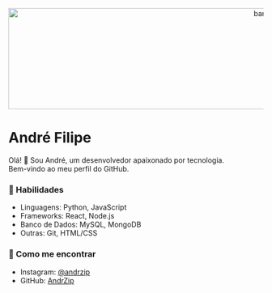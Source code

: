 <p align="center">
  <img src="https://i.pinimg.com/originals/16/03/fb/1603fb7077abb9093f4af305b4e5ce79.gif" width=1000 height=200 alt="banner"/>
</p>

# André Filipe

Olá! 👋 Sou André, um desenvolvedor apaixonado por tecnologia.<br>
Bem-vindo ao meu perfil do GitHub.

### 🚀 Habilidades

- Linguagens: Python, JavaScript
- Frameworks: React, Node.js
- Banco de Dados: MySQL, MongoDB
- Outras: Git, HTML/CSS

### 🌱 Como me encontrar

- Instagram: [@andrzip](https://www.instagram.com/andrzip/)
- GitHub: [AndrZip](https://github.com/AndrZip/)
